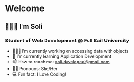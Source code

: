 # Welcome

## 🙋🏻‍♀️ I'm Soli

### Student of Web Development @ Full Sail University

- 👩🏻‍💻 I’m currently working on accessing data with objects
- 🌱 I’m currently learning Application Development
- 📫 How to reach me: soli.developed@gmail.com
- 👩🏻 Pronouns: She/Her
- 💻 Fun fact: I Love Coding!
